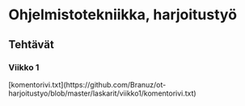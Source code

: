 <h1> Ohjelmistotekniikka, harjoitustyö </h1> 
<h2> Tehtävät</h2>
<h3> Viikko 1</h3>
[komentorivi.txt](https://github.com/Branuz/ot-harjoitustyo/blob/master/laskarit/viikko1/komentorivi.txt)

